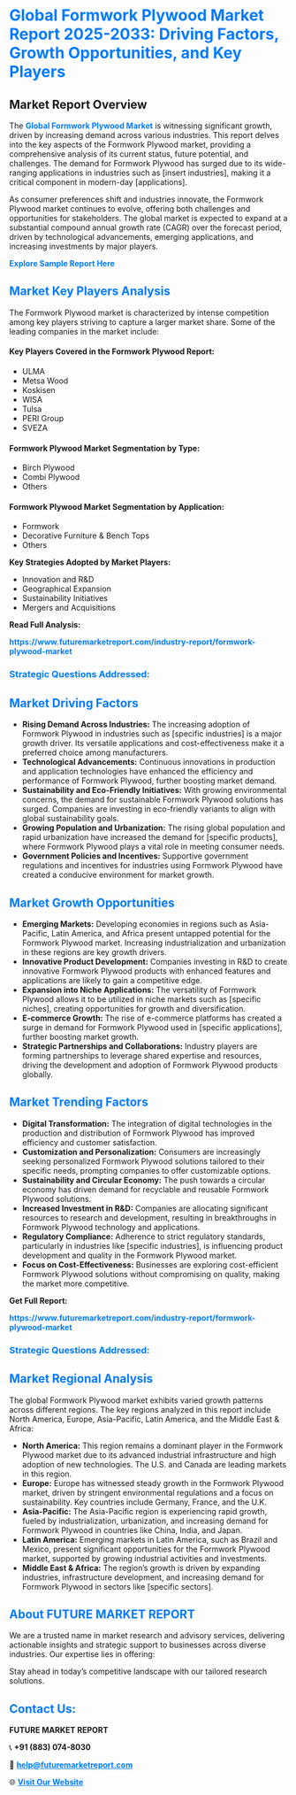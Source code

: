 <h1 style="color: #007BFF;">Global Formwork Plywood Market Report 2025-2033: Driving Factors, Growth Opportunities, and Key Players</h1>

<section id="overview">
<h2>Market Report Overview</h2>
<p>The <a href="https://www.futuremarketreport.com/industry-report/formwork-plywood-market" style="color: #007BFF; text-decoration: none;"><strong>Global Formwork Plywood Market</strong></a> is witnessing significant growth, driven by increasing demand across various industries. This report delves into the key aspects of the Formwork Plywood market, providing a comprehensive analysis of its current status, future potential, and challenges. The demand for Formwork Plywood has surged due to its wide-ranging applications in industries such as [insert industries], making it a critical component in modern-day [applications].</p>
<p>As consumer preferences shift and industries innovate, the Formwork Plywood market continues to evolve, offering both challenges and opportunities for stakeholders. The global market is expected to expand at a substantial compound annual growth rate (CAGR) over the forecast period, driven by technological advancements, emerging applications, and increasing investments by major players.</p>
</section>

<section id="overview">
<p><a href="https://www.futuremarketreport.com/request-sample/reportId=43736" style="color: #007BFF; text-decoration: none;"><strong>Explore Sample Report Here</strong></a></p>
</section>

<section id="key-players">
<h2 style="color: #007BFF;">Market Key Players Analysis</h2>
<p>The Formwork Plywood market is characterized by intense competition among key players striving to capture a larger market share. Some of the leading companies in the market include:</p>
<h4>Key Players Covered in the Formwork Plywood Report:</h4>
<ul><li>ULMA</li><li>Metsa Wood</li><li>Koskisen</li><li>WISA</li><li>Tulsa</li><li>PERI Group</li><li>SVEZA</li></ul>
<h4>Formwork Plywood Market Segmentation by Type:</h4>
<ul><li>Birch Plywood</li><li>Combi Plywood</li><li>Others</li></ul>

<h4>Formwork Plywood Market Segmentation by Application:</h4>
<ul><li>Formwork</li><li>Decorative Furniture &amp; Bench Tops</li><li>Others</li></ul>
<p><strong>Key Strategies Adopted by Market Players:</strong></p>
<ul>
<li>Innovation and R&D</li>
<li>Geographical Expansion</li>
<li>Sustainability Initiatives</li>
<li>Mergers and Acquisitions</li>
</ul>
</section>

<section>
<p><strong>Read Full Analysis: </strong></p><a href="https://www.futuremarketreport.com/industry-report/formwork-plywood-market" style="color: #007BFF; text-decoration: none;"><strong>https://www.futuremarketreport.com/industry-report/formwork-plywood-market</strong></a>
<h3 style="color: #007BFF;">Strategic Questions Addressed:</h3>
</section>

<section id="driving-factors">
<h2 style="color: #007BFF;">Market Driving Factors</h2>
<ul>
<li><strong>Rising Demand Across Industries:</strong> The increasing adoption of Formwork Plywood in industries such as [specific industries] is a major growth driver. Its versatile applications and cost-effectiveness make it a preferred choice among manufacturers.</li>
<li><strong>Technological Advancements:</strong> Continuous innovations in production and application technologies have enhanced the efficiency and performance of Formwork Plywood, further boosting market demand.</li>
<li><strong>Sustainability and Eco-Friendly Initiatives:</strong> With growing environmental concerns, the demand for sustainable Formwork Plywood solutions has surged. Companies are investing in eco-friendly variants to align with global sustainability goals.</li>
<li><strong>Growing Population and Urbanization:</strong> The rising global population and rapid urbanization have increased the demand for [specific products], where Formwork Plywood plays a vital role in meeting consumer needs.</li>
<li><strong>Government Policies and Incentives:</strong> Supportive government regulations and incentives for industries using Formwork Plywood have created a conducive environment for market growth.</li>
</ul>
</section>

<section id="growth-opportunities">
<h2 style="color: #007BFF;">Market Growth Opportunities</h2>
<ul>
<li><strong>Emerging Markets:</strong> Developing economies in regions such as Asia-Pacific, Latin America, and Africa present untapped potential for the Formwork Plywood market. Increasing industrialization and urbanization in these regions are key growth drivers.</li>
<li><strong>Innovative Product Development:</strong> Companies investing in R&D to create innovative Formwork Plywood products with enhanced features and applications are likely to gain a competitive edge.</li>
<li><strong>Expansion into Niche Applications:</strong> The versatility of Formwork Plywood allows it to be utilized in niche markets such as [specific niches], creating opportunities for growth and diversification.</li>
<li><strong>E-commerce Growth:</strong> The rise of e-commerce platforms has created a surge in demand for Formwork Plywood used in [specific applications], further boosting market growth.</li>
<li><strong>Strategic Partnerships and Collaborations:</strong> Industry players are forming partnerships to leverage shared expertise and resources, driving the development and adoption of Formwork Plywood products globally.</li>
</ul>
</section>

<section id="trending-factors">
<h2 style="color: #007BFF;">Market Trending Factors</h2>
<ul>
<li><strong>Digital Transformation:</strong> The integration of digital technologies in the production and distribution of Formwork Plywood has improved efficiency and customer satisfaction.</li>
<li><strong>Customization and Personalization:</strong> Consumers are increasingly seeking personalized Formwork Plywood solutions tailored to their specific needs, prompting companies to offer customizable options.</li>
<li><strong>Sustainability and Circular Economy:</strong> The push towards a circular economy has driven demand for recyclable and reusable Formwork Plywood solutions.</li>
<li><strong>Increased Investment in R&D:</strong> Companies are allocating significant resources to research and development, resulting in breakthroughs in Formwork Plywood technology and applications.</li>
<li><strong>Regulatory Compliance:</strong> Adherence to strict regulatory standards, particularly in industries like [specific industries], is influencing product development and quality in the Formwork Plywood market.</li>
<li><strong>Focus on Cost-Effectiveness:</strong> Businesses are exploring cost-efficient Formwork Plywood solutions without compromising on quality, making the market more competitive.</li>
</ul>
</section>

<section>
<p><strong>Get Full Report: </strong></p><a href="https://www.futuremarketreport.com/industry-report/formwork-plywood-market" style="color: #007BFF; text-decoration: none;"><strong>https://www.futuremarketreport.com/industry-report/formwork-plywood-market</strong></a>
<h3 style="color: #007BFF;">Strategic Questions Addressed:</h3>
</section>


<section id="regional-analysis">
<h2 style="color: #007BFF;">Market Regional Analysis</h2>
<p>The global Formwork Plywood market exhibits varied growth patterns across different regions. The key regions analyzed in this report include North America, Europe, Asia-Pacific, Latin America, and the Middle East & Africa:</p>
<ul>
<li><strong>North America:</strong> This region remains a dominant player in the Formwork Plywood market due to its advanced industrial infrastructure and high adoption of new technologies. The U.S. and Canada are leading markets in this region.</li>
<li><strong>Europe:</strong> Europe has witnessed steady growth in the Formwork Plywood market, driven by stringent environmental regulations and a focus on sustainability. Key countries include Germany, France, and the U.K.</li>
<li><strong>Asia-Pacific:</strong> The Asia-Pacific region is experiencing rapid growth, fueled by industrialization, urbanization, and increasing demand for Formwork Plywood in countries like China, India, and Japan.</li>
<li><strong>Latin America:</strong> Emerging markets in Latin America, such as Brazil and Mexico, present significant opportunities for the Formwork Plywood market, supported by growing industrial activities and investments.</li>
<li><strong>Middle East & Africa:</strong> The region’s growth is driven by expanding industries, infrastructure development, and increasing demand for Formwork Plywood in sectors like [specific sectors].</li>
</ul>
</section>

<footer>
<h2 style="color: #007BFF;">About FUTURE MARKET REPORT</h2>
<p>We are a trusted name in market research and advisory services, delivering actionable insights and strategic support to businesses across diverse industries. Our expertise lies in offering:</p>

<p>Stay ahead in today’s competitive landscape with our tailored research solutions.</p>

<h2 style="color: #007BFF;">Contact Us:</h2>
<p><strong>FUTURE MARKET REPORT</strong></p>
<p>📞 <strong>+91 (883) 074-8030</strong></p>
<p>📧 <strong><a href="mailto:help@futuremarketreport.com" style="color: #007BFF;">help@futuremarketreport.com</a></strong></p>
<p>🌐 <strong><a href="https://www.futuremarketreport.com/" style="color: #007BFF;">Visit Our Website</a></strong></p>
</footer>